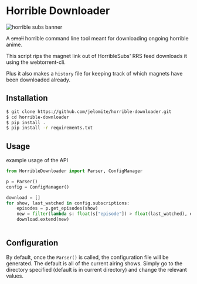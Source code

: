 Horrible Downloader
==============

![horrible subs banner](http://horriblesubs.info/images/b/ccs_banner.jpg)

A ~~small~~ horrible command line tool meant for downloading ongoing horrible anime.

This script rips the magnet link out of HorribleSubs' RRS feed downloads it using the webtorrent-cli.

Plus it also makes a `history` file for keeping track of which magnets have been downloaded already.

## Installation
```sh
$ git clone https://github.com/jelomite/horrible-downloader.git
$ cd horrible-downloader
$ pip install .
$ pip install -r requirements.txt
```

## Usage
example usage of the API
```python
from HorribleDownloader import Parser, ConfigManager

p = Parser()
config = ConfigManager()

download = []
for show, last_watched in config.subscriptions:
    episodes = p.get_episodes(show)
    new = filter(lambda s: float(s["episode"]) > float(last_watched), episodes)
    download.extend(new)
    
```

## Configuration
By default, once the `Parser()` is called, the configuration file will be generated.
The default is all of the current airing shows. Simply go to the directory specified (default is in current directory) and change the relevant values.